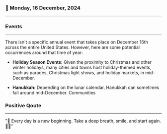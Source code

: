 ### 📅 Monday, 16 December, 2024
------
### Events
------
There isn't a specific annual event that takes place on December 16th across the entire United States. However, here are some potential occurrences around that time of year:

- **Holiday Season Events:** Given the proximity to Christmas and other winter holidays, many cities and towns host holiday-themed events, such as parades, Christmas light shows, and holiday markets, in mid-December.

- **Hanukkah:** Depending on the lunar calendar, Hanukkah can sometimes fall around mid-December. Communities
### Positive Qoute
------
"🌟 Every day is a new beginning. Take a deep breath, smile, and start again. 🌈✨"

